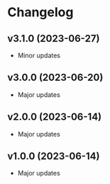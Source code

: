 # Changelog

## v3.1.0 (2023-06-27)

- Minor updates

## v3.0.0 (2023-06-20)

- Major updates

## v2.0.0 (2023-06-14)

- Major updates

## v1.0.0 (2023-06-14)

- Major updates

